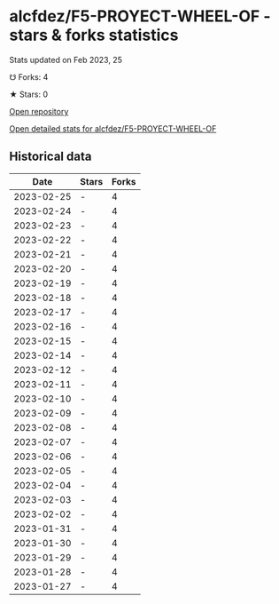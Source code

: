 # alcfdez/F5-PROYECT-WHEEL-OF - stars & forks statistics

Stats updated on Feb 2023, 25

☋ Forks: 4

★ Stars: 0

[Open repository](https://github.com/alcfdez/F5-PROYECT-WHEEL-OF)

[Open detailed stats for alcfdez/F5-PROYECT-WHEEL-OF](https://reviewgithub.com/rep/alcfdez/F5-PROYECT-WHEEL-OF)

## Historical data
| Date | Stars | Forks |
|------|-------|-------|
| 2023-02-25 | - | 4 | 
| 2023-02-24 | - | 4 | 
| 2023-02-23 | - | 4 | 
| 2023-02-22 | - | 4 | 
| 2023-02-21 | - | 4 | 
| 2023-02-20 | - | 4 | 
| 2023-02-19 | - | 4 | 
| 2023-02-18 | - | 4 | 
| 2023-02-17 | - | 4 | 
| 2023-02-16 | - | 4 | 
| 2023-02-15 | - | 4 | 
| 2023-02-14 | - | 4 | 
| 2023-02-12 | - | 4 | 
| 2023-02-11 | - | 4 | 
| 2023-02-10 | - | 4 | 
| 2023-02-09 | - | 4 | 
| 2023-02-08 | - | 4 | 
| 2023-02-07 | - | 4 | 
| 2023-02-06 | - | 4 | 
| 2023-02-05 | - | 4 | 
| 2023-02-04 | - | 4 | 
| 2023-02-03 | - | 4 | 
| 2023-02-02 | - | 4 | 
| 2023-01-31 | - | 4 | 
| 2023-01-30 | - | 4 | 
| 2023-01-29 | - | 4 | 
| 2023-01-28 | - | 4 | 
| 2023-01-27 | - | 4 | 

